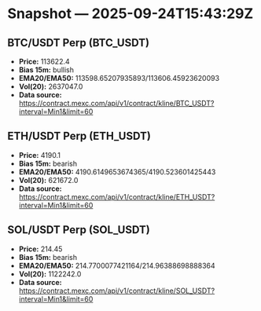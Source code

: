 # Snapshot — 2025-09-24T15:43:29Z

## BTC/USDT Perp (BTC_USDT)
- **Price:** 113622.4
- **Bias 15m:** bullish
- **EMA20/EMA50:** 113598.65207935893/113606.45923620093
- **Vol(20):** 2637047.0
- **Data source:** https://contract.mexc.com/api/v1/contract/kline/BTC_USDT?interval=Min1&limit=60

## ETH/USDT Perp (ETH_USDT)
- **Price:** 4190.1
- **Bias 15m:** bearish
- **EMA20/EMA50:** 4190.6149653674365/4190.523601425443
- **Vol(20):** 621672.0
- **Data source:** https://contract.mexc.com/api/v1/contract/kline/ETH_USDT?interval=Min1&limit=60

## SOL/USDT Perp (SOL_USDT)
- **Price:** 214.45
- **Bias 15m:** bearish
- **EMA20/EMA50:** 214.7700077421164/214.96388698888364
- **Vol(20):** 1122242.0
- **Data source:** https://contract.mexc.com/api/v1/contract/kline/SOL_USDT?interval=Min1&limit=60
